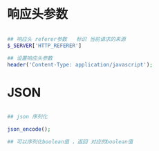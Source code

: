 # 响应头参数



``` php

## 响应头 referer参数   标识 当前请求的来源
$_SERVER['HTTP_REFERER']

## 设置响应头参数
header('Content-Type: application/javascript');

```

# JSON

 ```php

## json 序列化

json_encode();

## 可以序列化boolean值 ，返回 对应的boolean值


 ```


